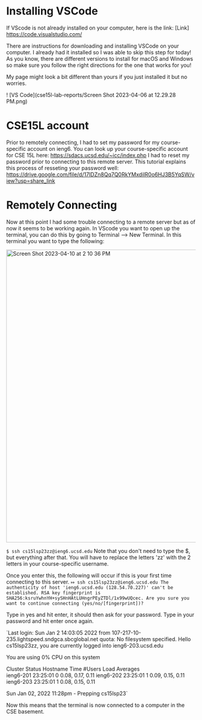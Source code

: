 
# Installing VSCode

If VScode is not already installed on your computer, here is the link: [Link] https://code.visualstudio.com/

There are instructions for downloading and installing VSCode on your computer. I already had it installed so I was able to skip this step for today! 
As you know, there are different versions to install for macOS and Windows so make sure you follow the right directions for the one that works for you!

My page might look a bit different than yours if you just installed it but no worries.

! [VS Code](cse15l-lab-reports/Screen Shot 2023-04-06 at 12.29.28 PM.png)

# CSE15L account
Prior to remotely connecting, I had to set my password for my course-specific account on ieng6. 
You can look up your course-specific account for CSE 15L here: https://sdacs.ucsd.edu/~icc/index.php
I had to reset my password prior to connecting to this remote server. 
This tutorial explains this process of resseting your password well: https://drive.google.com/file/d/17IDZn8Qq7Q0RkYMxdiIR0o6HJ3B5YqSW/view?usp=share_link

# Remotely Connecting
Now at this point I had some trouble connecting to a remote server but as of now it seems to be working again. In VScode you want to open up the terminal, you can do this by going to Terminal --> New Terminal.
In this terminal you want to type the following:

<img width="777" alt="Screen Shot 2023-04-10 at 2 10 36 PM" src="https://user-images.githubusercontent.com/130100480/230999582-47f90641-d5cb-4a73-9378-703afa77fbcd.png">

`$ ssh cs15lsp23zz@ieng6.ucsd.edu`
Note that you don't need to type the $, but everything after that.
You will have to replace the letters 'zz' with the 2 letters in your course-specific username.

Once you enter this, the following will occur if this is your first time connecting to this server.
`⤇ ssh cs15lsp23zz@ieng6.ucsd.edu
The authenticity of host 'ieng6.ucsd.edu (128.54.70.227)' can't be established.
RSA key fingerprint is SHA256:ksruYwhnYH+sySHnHAtLUHngrPEyZTDl/1x99wUQcec.
Are you sure you want to continue connecting (yes/no/[fingerprint])? `

Type in yes and hit enter, it should then ask for your password. 
Type in your password and hit enter once again. 

`Last login: Sun Jan  2 14:03:05 2022 from 107-217-10-235.lightspeed.sndgca.sbcglobal.net
quota: No filesystem specified.
Hello cs15lsp23zz, you are currently logged into ieng6-203.ucsd.edu

You are using 0% CPU on this system

Cluster Status 
Hostname     Time    #Users  Load  Averages  
ieng6-201   23:25:01   0  0.08,  0.17,  0.11
ieng6-202   23:25:01   1  0.09,  0.15,  0.11
ieng6-203   23:25:01   1  0.08,  0.15,  0.11

Sun Jan 02, 2022 11:28pm - Prepping cs15lsp23`

Now this means that the terminal is now connected to a computer in the CSE basement.

